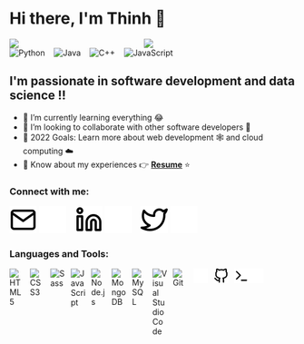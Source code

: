 # Hi there, I'm Thinh 👋

<img align="left" width="47%" src="https://github-readme-stats.vercel.app/api?username=ThinhLe881&show_icons=true&theme=radical" />
<img align="left" width="47%" src="https://github-readme-stats.vercel.app/api/top-langs/?username=ThinhLe881&layout=compact" />

![Python](https://img.shields.io/badge/python-3670A0?style=for-the-badge&logo=python&logoColor=ffdd54)
&nbsp;&nbsp;
![Java](https://img.shields.io/badge/java-%23ED8B00.svg?style=for-the-badge&logo=java&logoColor=white)
&nbsp;&nbsp;
![C++](https://img.shields.io/badge/c++-%2300599C.svg?style=for-the-badge&logo=c%2B%2B&logoColor=white)
&nbsp;&nbsp;
![JavaScript](https://img.shields.io/badge/javascript-%23323330.svg?style=for-the-badge&logo=javascript&logoColor=%23F7DF1E)

## I'm passionate in software development and data science !!

- 🌱 I’m currently learning everything 😂
- 👯 I’m looking to collaborate with other software developers 🤝
- 🥅 2022 Goals: Learn more about web development 🕸️ and cloud computing ☁️
- 📄 Know about my experiences 👉 **[Resume](https://drive.google.com/file/d/1Y3MgFCz6nOeWuqXlWm-U1yRVx3JNJ2Nf/view?usp=sharing)** ⭐

### Connect with me:

[![gmail](./images/mail-light.svg)](mailto:thinhleminh201@gmail.com#gh-light-mode-only)
[![gmail](./images/mail-dark.svg)](mailto:thinhleminh201@gmail.com#gh-dark-mode-only)
&nbsp;&nbsp;
[![linked](./images/linkedin-light.svg)](https://linkedin.com/in/thinhle201#gh-light-mode-only)
[![linkedin](./images/linkedin-dark.svg)](https://linkedin.com/in/thinhle201#gh-dark-mode-only)
&nbsp;&nbsp;
[![twitter](./images/twitter-light.svg)](https://twitter.com/thinhle201#gh-light-mode-only)
[![twitter](./images/twitter-dark.svg)](https://twitter.com/thinhle201#gh-dark-mode-only)

### Languages and Tools:

[<img align="left" alt="HTML5" width="26px" src="https://cdn.jsdelivr.net/gh/devicons/devicon/icons/html5/html5-original.svg" style="padding-right:10px;" />][linkedin]
[<img align="left" alt="CSS3" width="26px" src="https://cdn.jsdelivr.net/gh/devicons/devicon/icons/css3/css3-original.svg" style="padding-right:10px;" />][linkedin]
[<img align="left" alt="Sass" width="26px" src="https://cdn.jsdelivr.net/gh/devicons/devicon/icons/sass/sass-original.svg" style="padding-right:10px;" />][linkedin]
[<img align="left" alt="JavaScript" width="26px" src="https://cdn.jsdelivr.net/gh/devicons/devicon/icons/javascript/javascript-original.svg" style="padding-right:10px;" />][linkedin]
[<img align="left" alt="Node.js" width="26px" src="https://cdn.jsdelivr.net/gh/devicons/devicon/icons/nodejs/nodejs-original.svg" style="padding-right:10px;" />][linkedin]
[<img align="left" alt="MongoDB" width="26px" src="https://cdn.jsdelivr.net/gh/devicons/devicon/icons/mongodb/mongodb-original.svg" style="padding-right:10px;" />][linkedin]
[<img align="left" alt="MySQL" width="26px" src="https://cdn.jsdelivr.net/gh/devicons/devicon/icons/mysql/mysql-original.svg" style="padding-right:10px;" />][linkedin]
[<img align="left" alt="Visual Studio Code" width="26px" src="https://cdn.jsdelivr.net/gh/devicons/devicon/icons/vscode/vscode-original.svg" style="padding-right:10px;" />][linkedin]
[<img align="left" alt="Git" width="26px" src="https://cdn.jsdelivr.net/gh/devicons/devicon/icons/git/git-original.svg" style="padding-right:10px;" />][linkedin]
[<img align="left" alt="GitHub" width="26px" src="./images/github-dark.svg" style="padding-right:10px;" />](#gh-dark-mode-only)
[<img align="left" alt="GitHub" width="26px" src="./images/github-light.svg" style="padding-right:10px;" />](#gh-light-mode-only)
[<img align="left" alt="Terminal" width="26px" src="./images/terminal-light.svg" />](#gh-light-mode-only)
[<img align="left" alt="Terminal" width="26px" src="./images/terminal-dark.svg" />](#gh-dark-mode-only)

[gmail]: thinhleminh201@gmail.com
[linkedin]: https://linkedin.com/in/thinhle201
[twitter]: https://twitter.com/thinhle201
